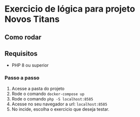 # Exercicio de lógica para projeto Novos Titans

## Como rodar

## Requisitos
- PHP 8  ou superior

### Passo a passo
1. Acesse a pasta do projeto
2. Rode o comando `docker-compose up`
3. Rode o comando `php -S localhost:8585`
4. Acesse no seu navegador a url: `localhost:8585`
5. No incide, escolha o exercicio que deseja testar.
